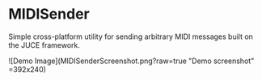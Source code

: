 # MIDISender
Simple cross-platform utility for sending arbitrary MIDI messages built on the JUCE framework.

![Demo Image](MIDISenderScreenshot.png?raw=true "Demo screenshot" =392x240)
